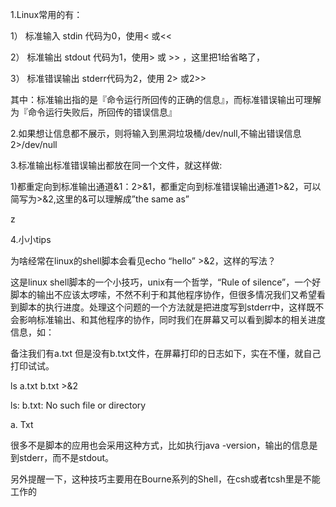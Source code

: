 1.Linux常用的有：

1）  标准输入 stdin  代码为0，使用< 或<<

2）  标准输出 stdout 代码为1，使用> 或 >> ，这里把1给省略了，

3）  标准错误输出 stderr代码为2，使用 2> 或2>>

其中：标准输出指的是『命令运行所回传的正确的信息』，而标准错误输出可理解为『命令运行失败后，所回传的错误信息』

 

2.如果想让信息都不展示，则将输入到黑洞垃圾桶/dev/null,不输出错误信息2>/dev/null

3.标准输出标准错误输出都放在同一个文件，就这样做:

1)都重定向到标准输出通道&1：2>&1，都重定向到标准错误输出通道1>&2，可以简写为>&2,这里的&可以理解成”the same as”

 z

4.小小tips

为啥经常在linux的shell脚本会看见echo “hello” >&2，这样的写法？

这是linux shell脚本的一个小技巧，unix有一个哲学，“Rule of silence”，一个好脚本的输出不应该太啰嗦，不然不利于和其他程序协作，但很多情况我们又希望看到脚本的执行进度。处理这个问题的一个方法就是把进度写到stderr中，这样既不会影响标准输出、和其他程序的协作，同时我们在屏幕又可以看到脚本的相关进度信息，如：

备注我们有a.txt 但是没有b.txt文件，在屏幕打印的日志如下，实在不懂，就自己打印试试。

ls a.txt b.txt >&2

ls: b.txt: No such file or directory

a.      Txt

 

很多不是脚本的应用也会采用这种方式，比如执行java -version，输出的信息是到stderr，而不是stdout。

另外提醒一下，这种技巧主要用在Bourne系列的Shell，在csh或者tcsh里是不能工作的